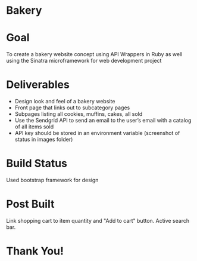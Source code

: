 # Bakery

# Goal
To create a bakery website concept using API Wrappers in Ruby as well using the Sinatra microframework for web development project


# Deliverables
- Design look and feel of a bakery website
- Front page that links out to subcategory pages
- Subpages listing all cookies, muffins, cakes, all sold
- Use the Sendgrid API to send an email to the user’s email with a catalog of all items sold
- API key should be stored in an environment variable (screenshot of status in images folder)


# Build Status
Used bootstrap framework for design


# Post Built
Link shopping cart to item quantity and "Add to cart" button. Active search bar.





# Thank You!
